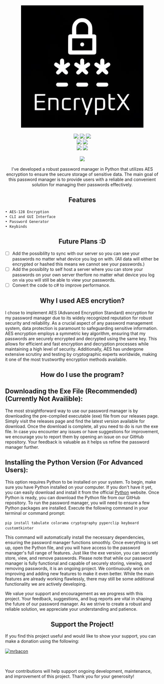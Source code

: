 <p align= "center">
   <kbd>
   <img  src="https://raw.githubusercontent.com/MrBacon1-1/Bacon-Manager/main/EncryptX.jpg">
   </kbd><br><br>
   <img src="https://img.shields.io/github/languages/top/MrBacon1-1/EncryptX">
   <img src="https://img.shields.io/github/stars/MrBacon1-1/EncryptX">
   <img src="https://img.shields.io/github/forks/MrBacon1-1/EncryptX">
   <br>
   <img src="https://img.shields.io/github/last-commit/MrBacon1-1/EncryptX">
   <img src="https://img.shields.io/github/license/MrBacon1-1/EncryptX">
   <br>
   <img src="https://img.shields.io/github/issues/MrBacon1-1/EncryptX">
   <img src="https://img.shields.io/github/issues-closed/MrBacon1-1/EncryptX">
   <br>
   <br>
   <img src="https://repobeats.axiom.co/api/embed/e84c6509464cf57199f1616024f64c57af11d1dd.svg">
</p>

<p align="center">
   I've developed a robust password manager in Python that utilizes AES encryption to ensure the secure storage of sensitive data. The main goal of this password manager is to provide users with a reliable and convenient solution for managing their passwords effectively.
</p>
  
<h2 align="center">
   Features
</h2>

    • AES-128 Encryption
    • CLI and GUI Interface
    • Password Generator
    • Keybinds

<h2 align="center">
   Future Plans :D
</h2>

- [ ] Add the possiblilty to sync with our server so you can see your passwords no matter what device you log on with. (All data will either be encrypted or hashed this means we cannot see your passwords.)
- [ ] Add the possiblity to self host a server where you can store your passwords on your own server therfore no matter what device you log on via you will still be able to view your passwords.
- [ ] Convert the code to c# to improve performance.

<h2 align="center">
   Why I used AES encrytion?
</h2>

I chose to implement AES (Advanced Encryption Standard) encryption for my password manager due to its widely recognized reputation for robust security and reliability. As a crucial aspect of any password management system, data protection is paramount to safeguarding sensitive information. AES encryption employs a symmetric key algorithm, ensuring that my passwords are securely encrypted and decrypted using the same key. This allows for efficient and fast encryption and decryption processes while maintaining a high level of security. Additionally, AES has undergone extensive scrutiny and testing by cryptographic experts worldwide, making it one of the most trustworthy encryption methods available.

<h2 align="center">
   How do I use the program?
</h2>

## Downloading the Exe File (Recommended) (Currently Not Availible):

The most straightforward way to use our password manager is by downloading the pre-compiled executable (exe) file from our releases page. 
Simply visit the releases page and find the latest version available for download.
Once the download is complete, all you need to do is run the exe file.
In case you encounter any issues or have suggestions for improvement, we encourage you to report them by opening an issue on our GitHub repository. 
Your feedback is valuable as it helps us refine the password manager further.

## Installing the Python Version (For Advanced Users):

This option requires Python to be installed on your system.
To begin, make sure you have Python installed on your computer. 
If you don't have it yet, you can easily download and install it from the official [Python](https://www.python.org/) website.
Once Python is ready, you can download the Python file from our GitHub repository.
To run the password manager, you will need to ensure a few Python packages are installed. Execute the following command in your terminal or command prompt:

`pip install tabulate colorama cryptography pyperclip keyboard customtkinter`

This command will automatically install the necessary dependencies, ensuring the password manager functions smoothly.
Once everything is set up, open the Python file, and you will have access to the password manager's full range of features. Just like the exe version, you can securely store, view, and remove passwords.
Please note that while our password manager is fully functional and capable of securely storing, viewing, and removing passwords, it is an ongoing project. We continuously work on improving and adding new features to make it even better. While the main features are already working flawlessly, there may still be some additional functionality we are actively developing.

We value your support and encouragement as we progress with this project. 
Your feedback, suggestions, and bug reports are vital in shaping the future of our password manager. 
As we strive to create a robust and reliable solution, we appreciate your understanding and patience.

<h2 align="center">
   Support the Project!
</h2>

If you find this project useful and would like to show your support, you can make a donation using the following:
<p><a href="https://ko-fi.com/mrbacon"> <img align="center" src="https://cdn.ko-fi.com/cdn/kofi3.png?v=3" height="50" width="210" alt="mrbacon" /></a></p><br><br>
Your contributions will help support ongoing development, maintenance, and improvement of this project. Thank you for your generosity!

